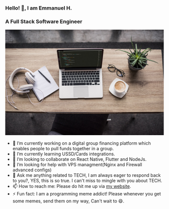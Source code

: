 ### Hello! 👋, I am Emmanuel H.
### A Full Stack Software Engineer


![Start Game](hakoemmy.jpg)

- 🔭 I’m currently working on a digital group financing platform which enables people to pull funds together in a group.
- 🌱 I’m currently learning USSD/Cards integrations.
- 👯 I’m looking to collaborate on React Native, Flutter and NodeJs.
- 🤔 I’m looking for help with VPS managment(Nginx and Firewall advanced configs)
- 💬 Ask me anything related to TECH, I am always eager to respond back to you?, YES, this is so true. I can't miss to mingle with you about TECH.
- 📫 How to reach me: Please do hit me up via [my website](https://www.emmanuelhakorimana.me/).
- ⚡ Fun fact: I am a programming meme addict! Please whenever you get some memes, send them on my way, Can't wait to 😄. 

